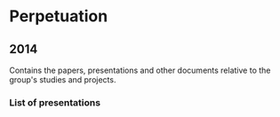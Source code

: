 # Perpetuation
## 2014
Contains the papers, presentations and other documents relative to the group's studies and projects.

### List of presentations

